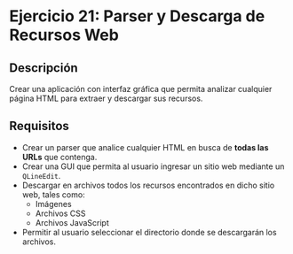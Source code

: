 # Ejercicio 21: Parser y Descarga de Recursos Web

## Descripción

Crear una aplicación con interfaz gráfica que permita analizar cualquier página HTML para extraer y descargar sus recursos.

## Requisitos

- Crear un parser que analice cualquier HTML en busca de **todas las URLs** que contenga.
- Crear una GUI que permita al usuario ingresar un sitio web mediante un `QLineEdit`.
- Descargar en archivos todos los recursos encontrados en dicho sitio web, tales como:  
  - Imágenes  
  - Archivos CSS  
  - Archivos JavaScript
- Permitir al usuario seleccionar el directorio donde se descargarán los archivos.

